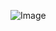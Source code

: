 
![Image](https://raw.githubusercontent.com/tetsukayama/tetsukayama.github.io/master/_images/11531636.png)
